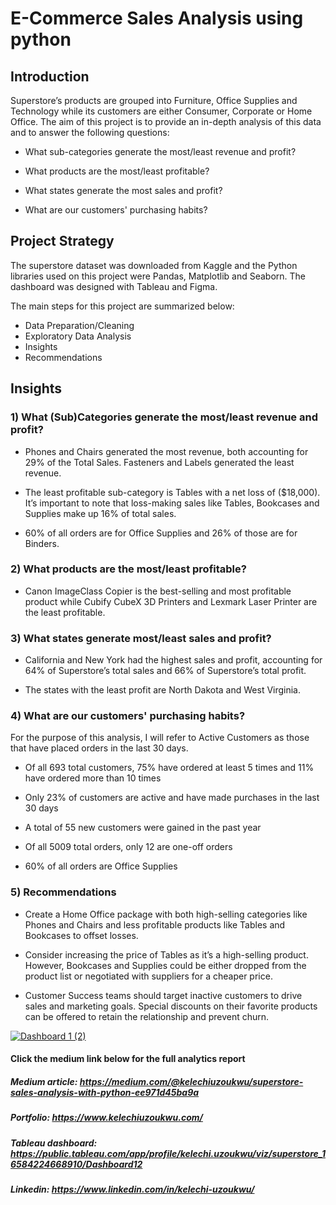 # E-Commerce Sales Analysis using python

## Introduction
Superstore’s products are grouped into Furniture, Office Supplies and Technology while its customers are either Consumer, Corporate or Home Office. 
The aim of this project is to provide an in-depth analysis of this data and to answer the following questions:

- What sub-categories generate the most/least revenue and profit?

- What products are the most/least profitable?

- What states generate the most sales and profit?

- What are our customers' purchasing habits?

## Project Strategy
The superstore dataset was downloaded from Kaggle and the Python libraries used on this project were Pandas, Matplotlib and Seaborn. 
The dashboard was designed with Tableau and Figma.

The main steps for this project are summarized below:
- Data Preparation/Cleaning
- Exploratory Data Analysis
- Insights
- Recommendations

## Insights
### 1) What (Sub)Categories generate the most/least revenue and profit?

- Phones and Chairs generated the most revenue, both accounting for 29% of the Total Sales. Fasteners and Labels generated the least revenue.

- The least profitable sub-category is Tables with a net loss of ($18,000). It’s important to note that loss-making sales like Tables, Bookcases and Supplies make up 16% of total sales.

- 60% of all orders are for Office Supplies and 26% of those are for Binders.

### 2) What products are the most/least profitable?

- Canon ImageClass Copier is the best-selling and most profitable product while Cubify CubeX 3D Printers and Lexmark Laser Printer are the least profitable.

### 3) What states generate most/least sales and profit?

- California and New York had the highest sales and profit, accounting for 64% of Superstore’s total sales and 66% of Superstore’s total profit.

- The states with the least profit are North Dakota and West Virginia.

### 4) What are our customers' purchasing habits?

For the purpose of this analysis, I will refer to Active Customers as those that have placed orders in the last 30 days.

- Of all 693 total customers, 75% have ordered at least 5 times and 11% have ordered more than 10 times

- Only 23% of customers are active and have made purchases in the last 30 days

- A total of 55 new customers were gained in the past year

- Of all 5009 total orders, only 12 are one-off orders

- 60% of all orders are Office Supplies

### 5) Recommendations
- Create a Home Office package with both high-selling categories like Phones and Chairs and less profitable products like Tables and Bookcases to offset losses.

- Consider increasing the price of Tables as it’s a high-selling product. However, Bookcases and Supplies could be either dropped from the product list or negotiated with suppliers for a cheaper price.

- Customer Success teams should target inactive customers to drive sales and marketing goals. Special discounts on their favorite products can be offered to retain the relationship and prevent churn.


<div class='tableauPlaceholder' id='viz1680184113064' style='position: relative'><noscript><a href='https:&#47;&#47;www.linkedin.com&#47;in&#47;kelechi-uzoukwu&#47;'><img alt='Dashboard 1 (2) ' src='https:&#47;&#47;public.tableau.com&#47;static&#47;images&#47;su&#47;superstore_16584224668910&#47;Dashboard12&#47;1_rss.png' style='border: none' /></a></noscript><object class='tableauViz'  style='display:none;'><param name='host_url' value='https%3A%2F%2Fpublic.tableau.com%2F' /> <param name='embed_code_version' value='3' /> <param name='site_root' value='' /><param name='name' value='superstore_16584224668910&#47;Dashboard12' /><param name='tabs' value='no' /><param name='toolbar' value='yes' /><param name='static_image' value='https:&#47;&#47;public.tableau.com&#47;static&#47;images&#47;su&#47;superstore_16584224668910&#47;Dashboard12&#47;1.png' /> <param name='animate_transition' value='yes' /><param name='display_static_image' value='yes' /><param name='display_spinner' value='yes' /><param name='display_overlay' value='yes' /><param name='display_count' value='yes' /><param name='language' value='en-GB' /></object></div>                


#### Click the medium link below for the full analytics report 

##### Medium article: https://medium.com/@kelechiuzoukwu/superstore-sales-analysis-with-python-ee971d45ba9a
##### Portfolio: https://www.kelechiuzoukwu.com/
##### Tableau dashboard: https://public.tableau.com/app/profile/kelechi.uzoukwu/viz/superstore_16584224668910/Dashboard12
##### Linkedin: https://www.linkedin.com/in/kelechi-uzoukwu/




